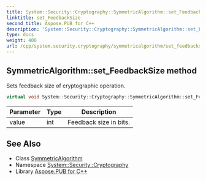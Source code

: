 ```yaml
---
title: System::Security::Cryptography::SymmetricAlgorithm::set_FeedbackSize method
linktitle: set_FeedbackSize
second_title: Aspose.PUB for C++
description: 'System::Security::Cryptography::SymmetricAlgorithm::set_FeedbackSize method. Sets feedback size of cryptographic operation in C++.'
type: docs
weight: 400
url: /cpp/system.security.cryptography/symmetricalgorithm/set_feedbacksize/
---
```

## SymmetricAlgorithm::set_FeedbackSize method


Sets feedback size of cryptographic operation.

```cpp
virtual void System::Security::Cryptography::SymmetricAlgorithm::set_FeedbackSize(int value)
```


| Parameter | Type | Description |
| --- | --- | --- |
| value | int | Feedback size in bits. |

## See Also

* Class [SymmetricAlgorithm](../)
* Namespace [System::Security::Cryptography](../../)
* Library [Aspose.PUB for C++](../../../)
